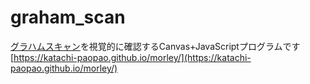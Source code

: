 # graham_scan
[グラハムスキャン](https://en.wikipedia.org/wiki/Graham_scan "Wikipedia")を視覚的に確認するCanvas+JavaScriptプログラムです  
[https://katachi-paopao.github.io/morley/](https://katachi-paopao.github.io/morley/)